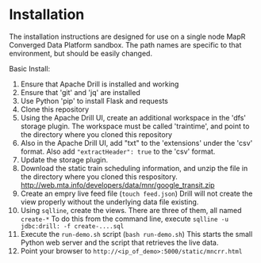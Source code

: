 # Installation
The installation instructions are designed for use on a single node MapR Converged Data Platform sandbox. The path names are specific to that environment, but should be easily changed.

Basic Install:
  1. Ensure that Apache Drill is installed and working
  2. Ensure that 'git' and 'jq' are installed
  3. Use Python 'pip' to install Flask and requests
  4. Clone this repository
  5. Using the Apache Drill UI, create an additional workspace in the 'dfs' storage plugin. The workspace must be called 'traintime', and point to the directory where you cloned this repository
  6. Also in the Apache Drill UI, add "txt" to the 'extensions'  under the 'csv' format. Also add `"extractHeader": true` to the 'csv' format.
  7. Update the storage plugin.
  8. Download the static train scheduling information, and unzip the file in the directory where you cloned this respository. http://web.mta.info/developers/data/mnr/google_transit.zip
  9. Create an empry live feed file (`touch feed.json`) Drill will not create the view properly without the underlying data file existing.
  10. Using `sqlline`, create the views. There are three of them, all named `create-*` To do this from the command line, execute `sqlline -u jdbc:drill: -f create-....sql`
  11. Execute the `run-demo.sh` script (`bash run-demo.sh`) This starts the small Python web server and the script that retrieves the live data.
  12. Point your browser to `http://<ip_of_demo>:5000/static/mncrr.html`
  
  
